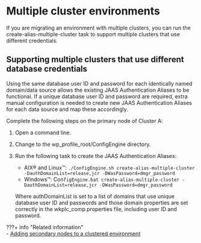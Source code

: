 # Multiple cluster environments

If you are migrating an environment with multiple clusters, you can run the create-alias-multiple-cluster task to support multiple clusters that use different credentials.

## Supporting multiple clusters that use different database credentials

Using the same database user ID and password for each identically named domain/data source allows the existing JAAS Authentication Aliases to be functional. If a unique database user ID and password are required, extra manual configuration is needed to create new JAAS Authentication Aliases for each data source and map these accordingly.

Complete the following steps on the primary node of Cluster A:

1.  Open a command line.
2.  Change to the wp_profile_root/ConfigEngine directory.
3.  Run the following task to create the JAAS Authentication Aliases:

    -   AIX® and Linux™: `./ConfigEngine.sh create-alias-multiple-cluster -DauthDomainList=release,jcr -DWasPassword=dmgr_password`
    -   Windows™: Con`figEngine.bat create-alias-multiple-cluster -DauthDomainList=release,jcr -DWasPassword=dmgr_password`

    Where authDomainList is set to a list of domains that use unique database user ID and passwords and those domain properties are set correctly in the wkplc_comp.properties file, including user ID and password.



???+ info "Related information"  
    -   [Adding secondary nodes to a clustered environment](../../../../manage/migrate/next_steps/post_mig_activities/admin_task/mig_post_secondarynodes.md)

